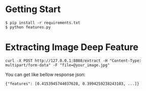 # Getting Start
```
$ pip install -r requirements.txt
$ python features.py
```

# Extracting Image Deep Feature
```
curl -X POST http://127.0.0.1:8888/extract -H "Content-Type: multipart/form-data" -F "file=@your_image.jpg"
```

You can get like bellow response json:
```
{"features": [0.4153945744037628, 0.3994259238243103, ...]}
```
